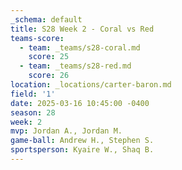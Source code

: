 ```yaml
---
_schema: default
title: S28 Week 2 - Coral vs Red
teams-score:
  - team: _teams/s28-coral.md
    score: 25
  - team: _teams/s28-red.md
    score: 26
location: _locations/carter-baron.md
field: '1'
date: 2025-03-16 10:45:00 -0400
season: 28
week: 2
mvp: Jordan A., Jordan M.
game-ball: Andrew H., Stephen S.
sportsperson: Kyaire W., Shaq B.
---
```


